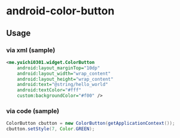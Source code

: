android-color-button
====================

Usage
-----

### via xml (sample)

```xml
<me.yuichi0301.widget.ColorButton
    android:layout_marginTop="10dp"
    android:layout_width="wrap_content"
    android:layout_height="wrap_content"
    android:text="@string/hello_world"
    android:textColor="#fff"
    custom:backgroundColor="#f00" />
```

### via code (sample)

```java
ColorButton cbutton = new ColorButton(getApplicationContext());
cbutton.setStyle(7, Color.GREEN);
```